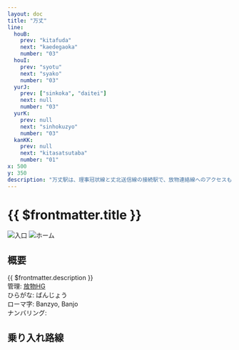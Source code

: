 ```yaml
---
layout: doc
title: "万丈"
line: 
  houB:
    prev: "kitafuda"
    next: "kaedegaoka"
    number: "03"
  houI:
    prev: "syotu"
    next: "syako"
    number: "03"
  yurJ:
    prev: ["sinkoka", "daitei"]
    next: null
    number: "03"
  yurK:
    prev: null
    next: "sinhokuzyo"
    number: "03"
  kanKK:
    prev: null
    next: "kitasatsutaba"
    number: "01"
x: 500
y: 350
description: "万丈駅は、理事冠状線と丈北送信線の接続駅で、放物連絡線へのアクセスも可能です。"
---
```


# {{ $frontmatter.title }} <ViewinMap />
![入口](/img/station/banzyo/front.webp)
![ホーム](/img/station/banzyo/platform.webp)

<Family />

## 概要
{{ $frontmatter.description }}  
管理: [放物HG](/company/houbutuHG/index.md)   
ひらがな: ばんじょう  
ローマ字: Banzyo, Banjo  
ナンバリング: <Numberling />

## 乗り入れ路線
<LineInfo />
